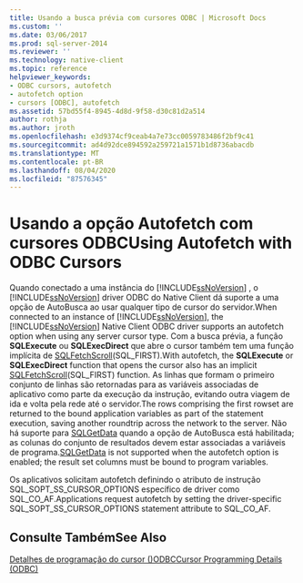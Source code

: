 ```yaml
---
title: Usando a busca prévia com cursores ODBC | Microsoft Docs
ms.custom: ''
ms.date: 03/06/2017
ms.prod: sql-server-2014
ms.reviewer: ''
ms.technology: native-client
ms.topic: reference
helpviewer_keywords:
- ODBC cursors, autofetch
- autofetch option
- cursors [ODBC], autofetch
ms.assetid: 57bd55f4-8945-4d8d-9f58-d30c81d2a514
author: rothja
ms.author: jroth
ms.openlocfilehash: e3d9374cf9ceab4a7e73cc0059783486f2bf9c41
ms.sourcegitcommit: ad4d92dce894592a259721a1571b1d8736abacdb
ms.translationtype: MT
ms.contentlocale: pt-BR
ms.lasthandoff: 08/04/2020
ms.locfileid: "87576345"
---
```

# <a name="using-autofetch-with-odbc-cursors"></a><span data-ttu-id="0551d-102">Usando a opção Autofetch com cursores ODBC</span><span class="sxs-lookup"><span data-stu-id="0551d-102">Using Autofetch with ODBC Cursors</span></span>
  <span data-ttu-id="0551d-103">Quando conectado a uma instância do [!INCLUDE[ssNoVersion](../../../includes/ssnoversion-md.md)] , o [!INCLUDE[ssNoVersion](../../../includes/ssnoversion-md.md)] driver ODBC do Native Client dá suporte a uma opção de AutoBusca ao usar qualquer tipo de cursor do servidor.</span><span class="sxs-lookup"><span data-stu-id="0551d-103">When connected to an instance of [!INCLUDE[ssNoVersion](../../../includes/ssnoversion-md.md)], the [!INCLUDE[ssNoVersion](../../../includes/ssnoversion-md.md)] Native Client ODBC driver supports an autofetch option when using any server cursor type.</span></span> <span data-ttu-id="0551d-104">Com a busca prévia, a função **SQLExecute** ou **SQLExecDirect** que abre o cursor também tem uma função implícita de [SQLFetchScroll](../../native-client-odbc-api/sqlfetchscroll.md)(SQL_FIRST).</span><span class="sxs-lookup"><span data-stu-id="0551d-104">With autofetch, the **SQLExecute** or **SQLExecDirect** function that opens the cursor also has an implicit [SQLFetchScroll](../../native-client-odbc-api/sqlfetchscroll.md)(SQL_FIRST) function.</span></span> <span data-ttu-id="0551d-105">As linhas que formam o primeiro conjunto de linhas são retornadas para as variáveis associadas de aplicativo como parte da execução da instrução, evitando outra viagem de ida e volta pela rede até o servidor.</span><span class="sxs-lookup"><span data-stu-id="0551d-105">The rows comprising the first rowset are returned to the bound application variables as part of the statement execution, saving another roundtrip across the network to the server.</span></span> <span data-ttu-id="0551d-106">Não há suporte para [SQLGetData](../../native-client-odbc-api/sqlgetdata.md) quando a opção de AutoBusca está habilitada; as colunas do conjunto de resultados devem estar associadas a variáveis de programa.</span><span class="sxs-lookup"><span data-stu-id="0551d-106">[SQLGetData](../../native-client-odbc-api/sqlgetdata.md) is not supported when the autofetch option is enabled; the result set columns must be bound to program variables.</span></span>  
  
 <span data-ttu-id="0551d-107">Os aplicativos solicitam autofetch definindo o atributo de instrução SQL_SOPT_SS_CURSOR_OPTIONS específico de driver como SQL_CO_AF.</span><span class="sxs-lookup"><span data-stu-id="0551d-107">Applications request autofetch by setting the driver-specific SQL_SOPT_SS_CURSOR_OPTIONS statement attribute to SQL_CO_AF.</span></span>  
  
## <a name="see-also"></a><span data-ttu-id="0551d-108">Consulte Também</span><span class="sxs-lookup"><span data-stu-id="0551d-108">See Also</span></span>  
 [<span data-ttu-id="0551d-109">Detalhes de programação do cursor &#40;&#41;ODBC</span><span class="sxs-lookup"><span data-stu-id="0551d-109">Cursor Programming Details &#40;ODBC&#41;</span></span>](cursor-programming-details-odbc.md)  
  
  
